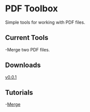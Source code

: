 # PDF Toolbox

Simple tools for working with PDF files.

## Current Tools

-Merge two PDF files.

## Downloads

[v0.0.1](https://github.com/codytheking/PdfToolbox/raw/master/PdfMerge.jar)

## Tutorials

-[Merge](https://youtu.be/x80Fa8LqETg)

